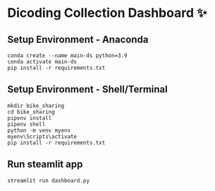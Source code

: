 # Dicoding Collection Dashboard ✨

## Setup Environment - Anaconda
```
conda create --name main-ds python=3.9
conda activate main-ds
pip install -r requirements.txt
```

## Setup Environment - Shell/Terminal
```
mkdir bike_sharing
cd bike_sharing
pipenv install
pipenv shell
python -m venv myenv
myenv\Scripts\activate
pip install -r requirements.txt
```

## Run steamlit app
```
streamlit run dashboard.py
```
